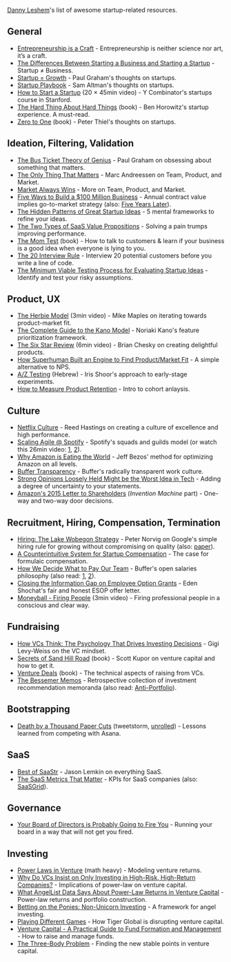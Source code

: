 [Danny Leshem](https://www.linkedin.com/in/danny-leshem/)'s list of awesome startup-related resources.

## General
* [Entrepreneurship is a Craft](https://sloanreview.mit.edu/article/entrepreneurship-is-a-craft-heres-why-thats-important/) - Entrepreneurship is neither science nor art, it’s a craft.
* [The Differences Between Starting a Business and Starting a Startup](https://amit-mittelman.medium.com/the-difference-between-starting-a-business-and-starting-a-startup-ded14c5dcba6) - Startup ≠ Business.
* [Startup = Growth](http://www.paulgraham.com/growth.html) - Paul Graham's thoughts on startups.
* [Startup Playbook](https://playbook.samaltman.com/) - Sam Altman's thoughts on startups.
* [How to Start a Startup](https://www.youtube.com/playlist?list=PL5q_lef6zVkaTY_cT1k7qFNF2TidHCe-1) (20 × 45min video) - Y Combinator's startups course in Stanford.
* [The Hard Thing About Hard Things](https://www.goodreads.com/book/show/18176747-the-hard-thing-about-hard-things) (book) - Ben Horowitz's startup experience. A must-read.
* [Zero to One](https://www.goodreads.com/book/show/18050143-zero-to-one) (book) - Peter Thiel's thoughts on startups.

## Ideation, Filtering, Validation
* [The Bus Ticket Theory of Genius](http://www.paulgraham.com/genius.html) - Paul Graham on obsessing about something that matters.
* [The Only Thing That Matters](https://pmarchive.com/guide_to_startups_part4.html) - Marc Andreessen on Team, Product, and Market.
* [Market Always Wins](https://medium.com/startup-lessons-1/market-always-wins-part-1-16860a0c879c) - More on Team, Product, and Market.
* [Five Ways to Build a $100 Million Business](http://christophjanz.blogspot.com/2014/10/five-ways-to-build-100-million-business.html) - Annual contract value implies go-to-market strategy (also: [Five Years Later](http://christophjanz.blogspot.com/2019/04/five-years-later-five-ways-to-build-100.html)).
* [The Hidden Patterns of Great Startup Ideas](https://www.nfx.com/post/hidden-patterns-great-startup-ideas/) - 5 mental frameworks to refine your ideas.
* [The Two Types of SaaS Value Propositions](https://medium.com/@danny.leshem/the-two-types-of-saas-value-propositions-1d89a526790c) - Solving a pain trumps improving performance.
* [The Mom Test](https://www.goodreads.com/book/show/52283963-the-mom-test) (book) - How to talk to customers & learn if your business is a good idea when everyone is lying to you.
* [The 20 Interview Rule](https://www.saastr.com/planning-to-do-a-saas-start-up-dont-forget-the-20-interview-rule/) - Interview 20 potential customers before you write a line of code.
* [The Minimum Viable Testing Process for Evaluating Startup Ideas](https://review.firstround.com/the-minimum-viable-testing-process-for-evaluating-startup-ideas) - Identify and test your risky assumptions.

## Product, UX
* [The Herbie Model](https://www.youtube.com/watch?v=L2X8vOOrfwE) (3min video) - Mike Maples on iterating towards product-market fit.
* [The Complete Guide to the Kano Model](https://www.career.pm/briefings/kano-model) - Noriaki Kano's feature prioritization framework.
* [The Six Star Review](https://www.youtube.com/watch?v=W608u6sBFpo&t=30m53s) (6min video) - Brian Chesky on creating delightful products.
* [How Superhuman Built an Engine to Find Product/Market Fit](https://review.firstround.com/how-superhuman-built-an-engine-to-find-product-market-fit) - A simple alternative to NPS.
* [A/Z Testing](http://he.startupiko.com/aztesting/) (Hebrew) - Iris Shoor's approach to early-stage experiments.
* [How to Measure Product Retention](https://medium.com/@drewmck/how-to-measure-your-products-retention-the-most-misunderstood-and-undervalued-metric-c1515fcc1782) - Intro to cohort anlaysis.

## Culture
* [Netflix Culture](https://www.slideshare.net/reed2001/culture-1798664) - Reed Hastings on creating a culture of excellence and high performance.
* [Scaling Agile @ Spotify](https://blog.crisp.se/wp-content/uploads/2012/11/SpotifyScaling.pdf) - Spotify's squads and guilds model (or watch this 26min video: [1](https://www.youtube.com/watch?v=Yvfz4HGtoPc), [2](https://www.youtube.com/watch?v=vOt4BbWLWQw)).
* [Why Amazon is Eating the World](https://techcrunch.com/2017/05/14/why-amazon-is-eating-the-world/) - Jeff Bezos' method for optimizing Amazon on all levels.
* [Buffer Transparency](https://buffer.com/transparency) - Buffer's radically transparent work culture.
* [Strong Opinions Loosely Held Might be the Worst Idea in Tech](https://blog.glowforge.com/strong-opinions-loosely-held-might-be-the-worst-idea-in-tech/) - Adding a degree of uncertainty to your statements.
* [Amazon's 2015 Letter to Shareholders](https://www.sec.gov/Archives/edgar/data/1018724/000119312516530910/d168744dex991.htm) (_Invention Machine_ part) - One-way and two-way door decisions.

## Recruitment, Hiring, Compensation, Termination
* [Hiring: The Lake Wobegon Strategy](https://ai.googleblog.com/2006/03/hiring-lake-wobegon-strategy.html) - Peter Norvig on Google's simple hiring rule for growing without compromising on quality (also: [paper](https://theory.stanford.edu/~sergei/papers/hiring-soda.pdf)).
* [A Counterintuitive System for Startup Compensation](https://review.firstround.com/A-Counterintuitive-System-for-Startup-Compensation) - The case for formulaic compensation.
* [How We Decide What to Pay Our Team](https://buffer.com/resources/compensation-philosophy/) - Buffer's open salaries philosophy (also read: [1](https://buffer.com/resources/introducing-open-salaries-at-buffer-including-our-transparent-formula-and-all-individual-salaries/), [2](https://buffer.com/resources/transparent-salaries/)).
* [Closing the Information Gap on Employee Option Grants](https://medium.com/aleph-vc/closing-the-information-gap-on-employee-option-grants-part-one-b6d5410bb786) - Eden Shochat's fair and honest ESOP offer letter.
* [Moneyball - Firing People](https://www.youtube.com/watch?v=fTjhHrcyiQI) (3min video) - Firing professional people in a conscious and clear way.

## Fundraising
* [How VCs Think: The Psychology That Drives Investing Decisions](https://www.nfx.com/post/how-vcs-think-investing-decisions/) - Gigi Levy-Weiss on the VC mindset.
* [Secrets of Sand Hill Road](https://www.goodreads.com/book/show/42348376-secrets-of-sand-hill-road) (book) - Scott Kupor on venture capital and how to get it.
* [Venture Deals](https://www.goodreads.com/book/show/11865558-venture-deals) (book) - The technical aspects of raising from VCs.
* [The Bessemer Memos](https://www.bvp.com/memos) - Retrospective collection of investment recommendation memoranda (also read: [Anti-Portfolio](https://www.bvp.com/anti-portfolio)).

## Bootstrapping
* [Death by a Thousand Paper Cuts](https://twitter.com/awilkinson/status/1376985854229504007) (tweetstorm, [unrolled](https://threadreaderapp.com/thread/1376985854229504007.html)) - Lessons learned from competing with Asana.

## SaaS
* [Best of SaaStr](https://www.saastr.com/best-of-saastr/) - Jason Lemkin on everything SaaS.
* [The SaaS Metrics That Matter](https://sacks.substack.com/p/the-saas-metrics-that-matter) - KPIs for SaaS companies (also: [SaaSGrid](https://www.saasgrid.com/)).

## Governance
* [Your Board of Directors is Probably Going to Fire You](https://reactionwheel.net/2021/11/your-boards-of-directors-is-probably-going-to-fire-you.html) - Running your board in a way that will not get you fired.

## Investing
* [Power Laws in Venture](https://reactionwheel.net/2015/06/power-laws-in-venture.html) (math heavy) - Modeling venture returns.
* [Why Do VCs Insist on Only Investing in High-Risk, High-Return Companies?](https://reactionwheel.net/2019/01/why-do-vcs-insist-on-only-investing-in-high-risk-high-return-companies.html) - Implications of power-law on venture capital.
* [What AngelList Data Says About Power-Law Returns in Venture Capital](https://www.angellist.com/blog/what-angellist-data-says-about-power-law-returns-in-venture-capital) - Power-law returns and portfolio construction.
* [Betting on the Ponies: Non-Unicorn Investing](https://reactionwheel.net/2014/07/betting-ponies.html) - A framework for angel investing.
* [Playing Different Games](https://randle.substack.com/p/playing-different-games) - How Tiger Global is disrupting venture capital.
* [Venture Capital - A Practical Guide to Fund Formation and Management](https://seraf-investor.com/compass/article/venture-capital-practical-guide-fund-formation-and-management-series) - How to raise and manage funds.
* [The Three-Body Problem](https://assets-global.website-files.com/605db59b78445cf5ae548e49/628b9d826f9af3217c9807a2_Three-Body%20Problem_%20Finding%20the%20New%20Stable%20Points%20in%20Venture%20Capital.pdf) - Finding the new stable points in venture capital.
